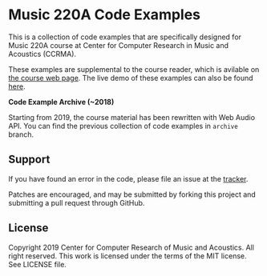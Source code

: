 # Music 220A Code Examples

This is a collection of code examples that are specifically designed for
Music 220A course at Center for Computer Research in Music and Acoustics
(CCRMA).

These examples are supplemental to the course reader, which is avilable
on [the course web page](https://ccrma.stanford.edu/courses/220a/). The
live demo of these examples can also be found
[here](https://github.com/ccrma/music220a).

**Code Example Archive (~2018)**

Starting from 2019, the course material has been rewritten with Web Audio API.
You can find the previous collection of code examples in `archive` branch.

## Support

If you have found an error in the code, please file an issue at the
[tracker](https://github.com/ccrma/music220a/issues).

Patches are encouraged, and may be submitted by forking this project and
submitting a pull request through GitHub.

## License

Copyright 2019 Center for Computer Research of Music and Acoustics. All
right reserved. This work is licensed under the terms of the MIT license. See
LICENSE file.
